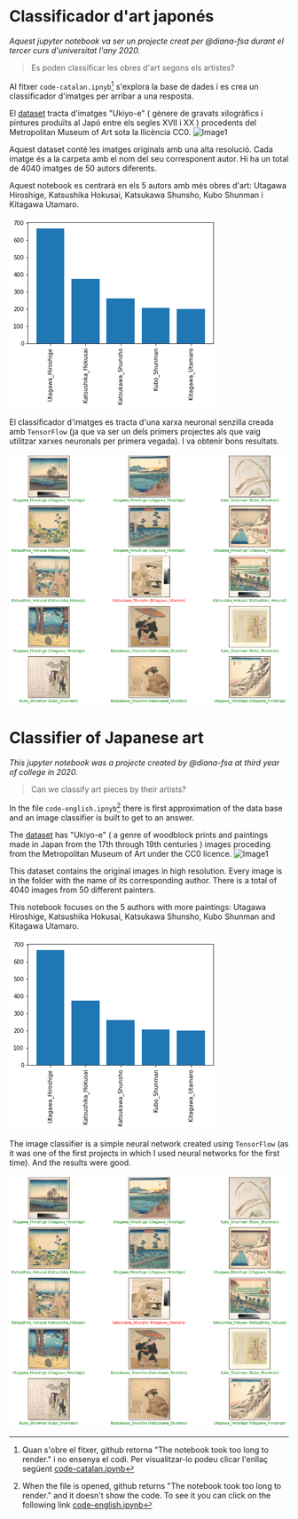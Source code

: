 # Classificador d'art japonés

*Aquest jupyter notebook va ser un projecte creat per @diana-fsa durant el tercer curs d'universitat l'any 2020.*

> Es poden classificar les obres d'art segons els artistes?

Al fitxer `code-catalan.ipnyb`[^1] s'explora la base de dades i es crea un classificador d'imatges per arribar a una resposta.

El [dataset](https://www.kaggle.com/kengoichiki/the-metropolitan-museum-of-art-ukiyoe-dataset) tracta d'imatges "Ukiyo-e" ( gènere de gravats xilogràfics i pintures produïts al Japó entre els segles XVII i XX ) procedents del Metropolitan Museum of Art sota la llicència CC0.
![Image1](https://github.com/diana-fsa/ukiyo-e/blob/main/img/exp.png)

Aquest dataset conté les imatges originals amb una alta resolució. Cada imatge és a la carpeta amb el nom del seu corresponent autor.
Hi ha un total de 4040 imatges de 50 autors diferents.

Aquest notebook es centrarà en els 5 autors amb més obres d'art: Utagawa Hiroshige, Katsushika Hokusai, Katsukawa Shunsho, Kubo Shunman i Kitagawa Utamaro.

![Image2](https://github.com/diana-fsa/ukiyo-e/blob/main/img/5authors.png)

El classificador d'imatges es tracta d'una xarxa neuronal senzilla creada amb `TensorFlow` (ja que va ser un dels primers projectes als que vaig utilitzar xarxes neuronals per primera vegada). I va obtenir bons resultats.

![Image3](https://github.com/diana-fsa/ukiyo-e/blob/main/img/resultat.png)

[^1]: Quan s'obre el fitxer, github retorna "The notebook took too long to render." i no ensenya el codi. Per visualitzar-lo podeu clicar l'enllaç següent [code-catalan.ipynb](https://nbviewer.org/github/diana-fsa/ukiyo-e/blob/main/code-catalan.ipynb)


# Classifier of Japanese art

*This jupyter notebook was a projecte created by @diana-fsa at third year of college in 2020.*

> Can we classify art pieces by their artists?

In the file `code-english.ipnyb`[^2] there is first approximation of the data base and an image classifier is built to get to an answer.

The [dataset](https://www.kaggle.com/kengoichiki/the-metropolitan-museum-of-art-ukiyoe-dataset) has "Ukiyo-e" ( a genre of woodblock prints and paintings made in Japan from the 17th through 19th centuries ) images proceding from the Metropolitan Museum of Art under the CC0 licence.
![Image1](https://github.com/diana-fsa/ukiyo-e/blob/main/img/exp.png)

This dataset contains the original images in high resolution. Every image is in the folder with the name of its corresponding author. 
There is a total of 4040 images from 50 different painters. 

This notebook focuses on the 5 authors with more paintings: Utagawa Hiroshige, Katsushika Hokusai, Katsukawa Shunsho, Kubo Shunman and Kitagawa Utamaro.

![Image2](https://github.com/diana-fsa/ukiyo-e/blob/main/img/5authors.png)

The image classifier is a simple neural network created using `TensorFlow` (as it was one of the first projects in which I used neural networks for the first time). And the results were good.

![Image3](https://github.com/diana-fsa/ukiyo-e/blob/main/img/resultat.png)

[^2]: When the file is opened, github returns "The notebook took too long to render." and it doesn't show the code. To see it you can click on the following link  [code-english.ipynb](https://nbviewer.org/github/diana-fsa/ukiyo-e/blob/main/code-english.ipynb)
